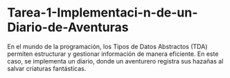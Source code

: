 # Tarea-1-Implementaci-n-de-un-Diario-de-Aventuras
En el mundo de la programación, los Tipos de Datos Abstractos (TDA) permiten estructurar y gestionar información de manera eficiente. En este caso, se implementa un diario, donde un aventurero registra sus hazañas al salvar criaturas fantásticas. 
